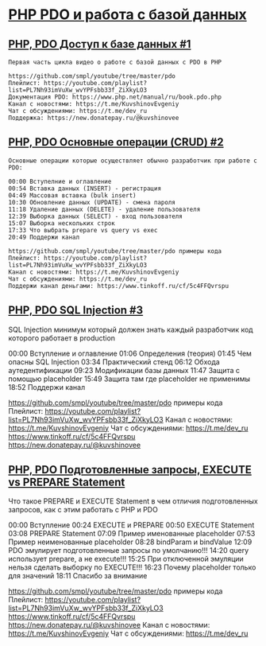 # [PHP PDO и работа с базой данных](https://www.youtube.com/playlist?list=PL7Nh93imVuXw_wvYPFsbb33f_ZiXkyLO3)

## [PHP, PDO Доступ к базе данных #1](https://www.youtube.com/watch?v=_xLkdtEvbWQ&list=PL7Nh93imVuXw_wvYPFsbb33f_ZiXkyLO3&index=1)

```
Первая часть цикла видео о работе с базой данных с PDO в PHP

https://github.com/smpl/youtube/tree/master/pdo
Плейлист: https://youtube.com/playlist?list=PL7Nh93imVuXw_wvYPFsbb33f_ZiXkyLO3
Документация PDO: https://www.php.net/manual/ru/book.pdo.php
Канал с новостями: https://t.me/KuvshinovEvgeniy
Чат с обсуждениями: https://t.me/dev_ru
Поддержка: https://new.donatepay.ru/@kuvshinovee
```

## [PHP, PDO Основные операции (CRUD) #2](https://www.youtube.com/watch?v=5s_4-S5Z0f0&list=PL7Nh93imVuXw_wvYPFsbb33f_ZiXkyLO3&index=2)

```
Основные операции которые осуществляет обычно разработчик при работе с PDO:

00:00 Вступелние и оглавление 
00:54 Вставка данных (INSERT) - регистрация
04:49 Массовая вставка (bulk insert)
10:30 Обновление данных (UPDATE) - смена пароля
11:18 Удаление данных (DELETE) - удаление пользователя
12:39 Выборка данных (SELECT) - вход пользователя
15:07 Выборка нескольких строк
17:33 Что выбрать prepare vs query vs exec 
20:49 Поддержи канал

https://github.com/smpl/youtube/tree/master/pdo примеры кода
Плейлист: https://youtube.com/playlist?list=PL7Nh93imVuXw_wvYPFsbb33f_ZiXkyLO3
Канал с новостями: https://t.me/KuvshinovEvgeniy
Чат с обсуждениями: https://t.me/dev_ru
Поддержи канал деньгами: https://www.tinkoff.ru/cf/5c4FFQvrspu
```

## [PHP, PDO SQL Injection #3](https://youtu.be/a8tEQmY3jZY)

SQL Injection минимум который должен знать каждый разработчик код которого работает в production

00:00 Вступление и оглавление
01:06 Определения (теория)
01:45 Чем опасны SQL Injection
03:34 Практический стенд
06:12 Обхода аутедентификации
09:23 Модификации базы данных
11:47 Защита с помощью placeholder
15:49 Защита там где placeholder не применимы
18:52 Поддержи канал

https://github.com/smpl/youtube/tree/master/pdo примеры кода
Плейлист: https://youtube.com/playlist?list=PL7Nh93imVuXw_wvYPFsbb33f_ZiXkyLO3
Канал с новостями: https://t.me/KuvshinovEvgeniy
Чат с обсуждениями: https://t.me/dev_ru
https://www.tinkoff.ru/cf/5c4FFQvrspu
https://new.donatepay.ru/@kuvshinovee

## [PHP, PDO Подготовленные запросы, EXECUTE vs PREPARE Statement](https://www.youtube.com/watch?v=crDvjTUvdi4)

Что такое PREPARE и EXECUTE Statement в чем отличия подготовленных запросов, как с этим работать с PHP и PDO

00:00 Вступление
00:24 EXECUTE и PREPARE
00:50 EXECUTE Statement
03:08 PREPARE Statement
07:09 Пример именованные placeholder
07:53 Пример неименованные placeholder
08:28 bindParam и bindValue
12:09 PDO эмулирует подготовленные запросы по умолчанию!!!
14:20 query использует prepare, а не execute!!!
15:25 При отключенной эмуляции нельзя сделать выборку по EXECUTE!!!
16:23 Почему placeholder только для значений
18:11 Спасибо за внимание 


https://github.com/smpl/youtube/tree/master/pdo примеры кода
Плейлист: https://youtube.com/playlist?list=PL7Nh93imVuXw_wvYPFsbb33f_ZiXkyLO3
https://www.tinkoff.ru/cf/5c4FFQvrspu
https://new.donatepay.ru/@kuvshinovee
Канал с новостями: https://t.me/KuvshinovEvgeniy
Чат с обсуждениями: https://t.me/dev_ru